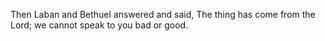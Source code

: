 Then Laban and Bethuel answered and said, The thing has come from the Lord; we cannot speak to you bad or good.
